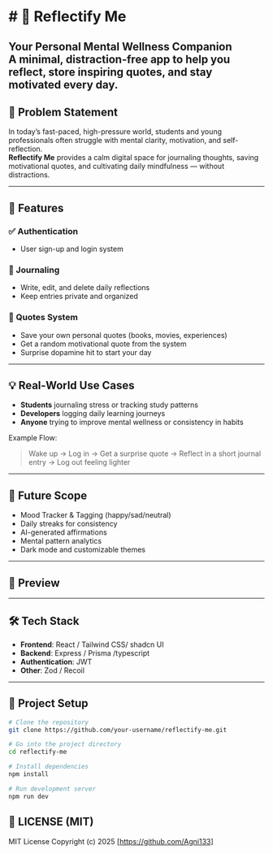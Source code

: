# # 🌿 Reflectify Me

**Your Personal Mental Wellness Companion**  
A minimal, distraction-free app to help you reflect, store inspiring quotes, and stay motivated every day.
---

## 🧠 Problem Statement

In today’s fast-paced, high-pressure world, students and young professionals often struggle with mental clarity, motivation, and self-reflection.  
**Reflectify Me** provides a calm digital space for journaling thoughts, saving motivational quotes, and cultivating daily mindfulness — without distractions.

---

## 🚀 Features 

### ✅ Authentication
- User sign-up and login system

### 📝 Journaling
- Write, edit, and delete daily reflections
- Keep entries private and organized

### 💬 Quotes System
- Save your own personal quotes (books, movies, experiences)
- Get a random motivational quote from the system
- Surprise dopamine hit to start your day 

---

## 💡 Real-World Use Cases

- **Students** journaling stress or tracking study patterns
- **Developers** logging daily learning journeys
- **Anyone** trying to improve mental wellness or consistency in habits

Example Flow:
> Wake up → Log in → Get a surprise quote → Reflect in a short journal entry → Log out feeling lighter

---

## 🔮 Future Scope 

- Mood Tracker & Tagging (happy/sad/neutral)
- Daily streaks for consistency
- AI-generated affirmations
- Mental pattern analytics
- Dark mode and customizable themes

---

## 📸 Preview

> 

---

## 🛠️ Tech Stack

- **Frontend**: React  / Tailwind CSS/ shadcn UI 
- **Backend**:  Express / Prisma /typescript
- **Authentication**: JWT
- **Other**: Zod / Recoil 

---

## 📁 Project Setup

```bash
# Clone the repository
git clone https://github.com/your-username/reflectify-me.git

# Go into the project directory
cd reflectify-me

# Install dependencies
npm install

# Run development server
npm run dev

```
## 📄 LICENSE (MIT)
MIT License Copyright (c) 2025
[https://github.com/Agni133]



